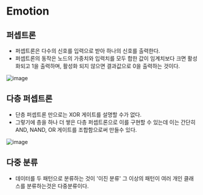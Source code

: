   # Emotion
  
  ## 퍼셉트론

- 퍼셉트론은 다수의 신호를 입력으로 받아 하나의 신호를 출력한다.
- 퍼셉트론의 동작은 노드의 가중치와 입력치를 모두 합한 값이 임계치보다 크면 활성화되고 1을 출력하며, 활성화 되지 않으면 결과값으로 0을 출력하는 것이다.

![image](https://user-images.githubusercontent.com/57161820/68270421-871fd880-00a0-11ea-99c7-70eca66a9923.png)

  ## 다층 퍼셉트론
  
 -  단층 퍼셉트론 만으로는 XOR 게이트를 설명할 수가 없다.
 - 그렇기에 층을 하나 더 쌓은 다층 퍼셉트론으로 이를 구현할 수 있는데 이는 간단히 AND, NAND, OR 게이트를 조합함으로써 만들수 있다.

![image](https://user-images.githubusercontent.com/57161820/68270285-301a0380-00a0-11ea-94d1-b997ae7840d7.png)

  ## 다중 분류
  
  - 데이터를 두 패턴으로 분류하는 것이 '이진 분류' 그 이상의 패턴이 여러 개인 클래스를 분류하는것은 다중분류이다.

